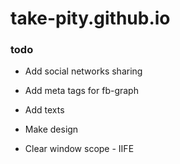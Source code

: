 # take-pity.github.io

### todo
* Add social networks sharing
* Add meta tags for fb-graph
* Add texts

* Make design

* Clear window scope - IIFE